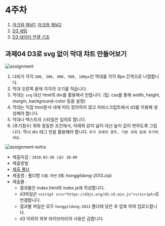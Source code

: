 4주차
===

1. [마크와 채널1](./01_marksAndChannels.md), [마크와 채널2](./01-1_marksAndChannels.md)
2. [D3 세팅](./02_d3Settings.md)
3. [D3 데이터 연결 기초](./03_bindData.md)


## 과제04 D3로 svg 없이 막대 챠트 만들어보기
![assignment](https://cloud.githubusercontent.com/assets/253408/18990621/2496c710-874e-11e6-95f9-9307dc6b4017.png)

1. 너비가 각각 `200, 300, 400, 500, 100px`인 막대를 각각 8px 간격으로 나열합니다.
2. 막대 오른쪽 끝에 각각의 크기를 적습니다.
3. 막대는 `svg` 대신 html의 div를 활용해서 만듭니다. (팁: css를 통해 width, height, margin, background-color 등을 설정)
4. 막대는 직접 html문서 내에 미리 정의하지 않고 자바스크립트에서 d3를 이용해 생성해야 합니다.
5. 막대나 텍스트의 스타일은 임의로 합니다.
6. (추가점수) 위와 동일한 조건에서, 아래와 같이 넓이 대신 높이 값이 변하도록 그립니다. 역시 div 태그 만을 활용해야 합니다. `추가 과제의 경우, 기본 과제 밑에 추가하세요.`

![assignment-extra](https://cloud.githubusercontent.com/assets/253408/18990698/a7eb7e8a-874e-11e6-97e8-deaaa1a47b28.png)


- 제출마감 : `2018-03-30 (금) 18:00`
- 제출방법
 - [제출 폴더](https://www.dropbox.com/request/hClIdzyvm9oE0HT1460S)
 - 제출명 : 폴더명 `이름-학번` (예: honggildong-2013.zip)
 - 제출물 :
   - 결과물은 index.html와 index.js에 작성합니다.
   - d3파일은 `<script src="https://d3js.org/d3.v5.min.js"></script>`로 연결합니다.
   - 결과물 파일은 모두 `honggildong-2013` 폴더에 넣은 후 압축 하여 업로드합니다.
   - d3 이외의 외부 라이브러리의 사용은 금합니다.
